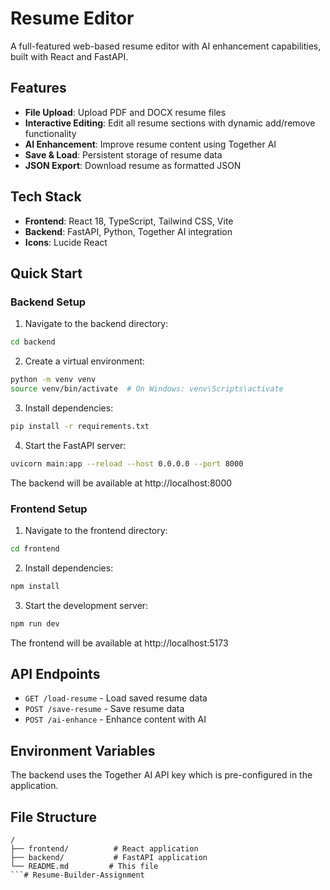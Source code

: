 # Resume Editor

A full-featured web-based resume editor with AI enhancement capabilities, built with React and FastAPI.

## Features

- **File Upload**: Upload PDF and DOCX resume files
- **Interactive Editing**: Edit all resume sections with dynamic add/remove functionality
- **AI Enhancement**: Improve resume content using Together AI
- **Save & Load**: Persistent storage of resume data
- **JSON Export**: Download resume as formatted JSON

## Tech Stack

- **Frontend**: React 18, TypeScript, Tailwind CSS, Vite
- **Backend**: FastAPI, Python, Together AI integration
- **Icons**: Lucide React

## Quick Start

### Backend Setup

1. Navigate to the backend directory:
```bash
cd backend
```

2. Create a virtual environment:
```bash
python -m venv venv
source venv/bin/activate  # On Windows: venv\Scripts\activate
```

3. Install dependencies:
```bash
pip install -r requirements.txt
```

4. Start the FastAPI server:
```bash
uvicorn main:app --reload --host 0.0.0.0 --port 8000
```

The backend will be available at http://localhost:8000

### Frontend Setup

1. Navigate to the frontend directory:
```bash
cd frontend
```

2. Install dependencies:
```bash
npm install
```

3. Start the development server:
```bash
npm run dev
```

The frontend will be available at http://localhost:5173

## API Endpoints

- `GET /load-resume` - Load saved resume data
- `POST /save-resume` - Save resume data
- `POST /ai-enhance` - Enhance content with AI

## Environment Variables

The backend uses the Together AI API key which is pre-configured in the application.

## File Structure

```
/
├── frontend/          # React application
├── backend/           # FastAPI application
└── README.md         # This file
```#   R e s u m e - B u i l d e r - A s s i g n m e n t  
 